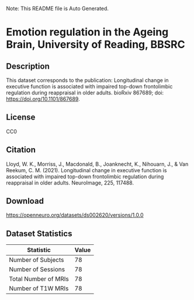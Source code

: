 Note: This README file is Auto Generated.

# Emotion regulation in the Ageing Brain, University of Reading, BBSRC

## Description

This dataset corresponds to the publication: Longitudinal change in executive function is associated with impaired top-down frontolimbic regulation during reappraisal in older adults. bioRxiv 867689; doi: https://doi.org/10.1101/867689.


## License

CC0

## Citation

Lloyd, W. K., Morriss, J., Macdonald, B., Joanknecht, K., Nihouarn, J., & Van Reekum, C. M. (2021). Longitudinal change in executive function is associated with impaired top-down frontolimbic regulation during reappraisal in older adults. NeuroImage, 225, 117488.

## Download

https://openneuro.org/datasets/ds002620/versions/1.0.0

## Dataset Statistics

| Statistic | Value |
| --- | --- |
| Number of Subjects | 78 |
| Number of Sessions | 78 |
| Total Number of MRIs | 78 |
| Number of T1W MRIs | 78 |

